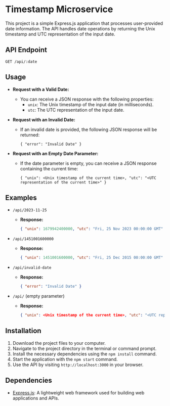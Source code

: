 # Timestamp Microservice

This project is a simple Express.js application that processes user-provided date information. The API handles date operations by returning the Unix timestamp and UTC representation of the input date.

## API Endpoint

`GET /api/:date`

## Usage

- **Request with a Valid Date:**
  - You can receive a JSON response with the following properties:
    - `unix`: The Unix timestamp of the input date (in milliseconds).
    - `utc`: The UTC representation of the input date.

- **Request with an Invalid Date:**
  - If an invalid date is provided, the following JSON response will be returned:
    ```
    { "error": "Invalid Date" }
    ```

- **Request with an Empty Date Parameter:**
  - If the date parameter is empty, you can receive a JSON response containing the current time:
    ```
    { "unix": <Unix timestamp of the current time>, "utc": "<UTC representation of the current time>" }
    ```

## Examples

- `/api/2023-11-25`
  - **Response:**
    ```json
    { "unix": 1679942400000, "utc": "Fri, 25 Nov 2023 00:00:00 GMT" }
    ```

- `/api/1451001600000`
  - **Response:**
    ```json
    { "unix": 1451001600000, "utc": "Fri, 25 Dec 2015 00:00:00 GMT" }
    ```

- `/api/invalid-date`
  - **Response:**
    ```json
    { "error": "Invalid Date" }
    ```

- `/api/` (empty parameter)
  - **Response:**
    ```json
    { "unix": <Unix timestamp of the current time>, "utc": "<UTC representation of the current time>" }
    ```

## Installation

1. Download the project files to your computer.
2. Navigate to the project directory in the terminal or command prompt.
3. Install the necessary dependencies using the `npm install` command.
4. Start the application with the `npm start` command.
5. Use the API by visiting `http://localhost:3000` in your browser.

## Dependencies

- [Express.js](https://expressjs.com/): A lightweight web framework used for building web applications and APIs.


